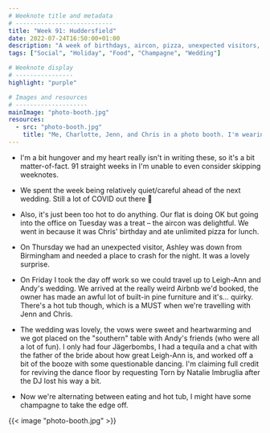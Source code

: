 ```yaml
---
# Weeknote title and metadata
# ---------------------------
title: "Week 91: Huddersfield"
date: 2022-07-24T16:50:00+01:00
description: "A week of birthdays, aircon, pizza, unexpected visitors, quirky accommodation, weddings in Huddersfield, Torn by Natalie Imbruglia"
tags: ["Social", "Holiday", "Food", "Champagne", "Wedding"]

# Weeknote display
# ----------------
highlight: "purple"

# Images and resources
# --------------------
mainImage: "photo-booth.jpg"
resources:
  - src: "photo-booth.jpg"
    title: "Me, Charlotte, Jenn, and Chris in a photo booth. I'm wearing a poop-shaped hat and beer glasses, Chris is wearing a tiara, Jenn is wearing a mask, and Charlotte has a shark hat on"
---
```


  * I'm a bit hungover and my heart really isn't in writing these, so it's a bit matter-of-fact. 91 straight weeks in I'm unable to even consider skipping weeknotes.

  * We spent the week being relatively quiet/careful ahead of the next wedding. Still a lot of COVID out there :grimacing:

  * Also, it's just been too hot to do anything. Our flat is doing OK but going into the office on Tuesday was a treat – the aircon was delightful. We went in because it was Chris' birthday and ate unlimited pizza for lunch.

  * On Thursday we had an unexpected visitor, Ashley was down from Birmingham and needed a place to crash for the night. It was a lovely surprise.

  * On Friday I took the day off work so we could travel up to Leigh-Ann and Andy's wedding. We arrived at the really weird Airbnb we'd booked, the owner has made an awful lot of built-in pine furniture and it's… quirky. There's a hot tub though, which is a MUST when we're travelling with Jenn and Chris.

  * The wedding was lovely, the vows were sweet and heartwarming and we got placed on the "southern" table with Andy's friends (who were all a lot of fun). I only had four Jägerbombs, I had a tequila and a chat with the father of the bride about how great Leigh-Ann is, and worked off a bit of the booze with some questionable dancing. I'm claiming full credit for reviving the dance floor by requesting Torn by Natalie Imbruglia after the DJ lost his way a bit.

  * Now we're alternating between eating and hot tub, I might have some champagne to take the edge off.

{{< image "photo-booth.jpg" >}}
